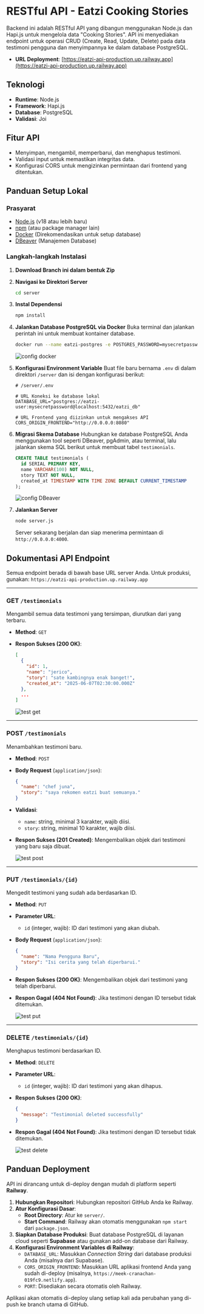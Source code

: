 # RESTful API - Eatzi Cooking Stories

Backend ini adalah RESTful API yang dibangun menggunakan Node.js dan Hapi.js untuk mengelola data "Cooking Stories". API ini menyediakan endpoint untuk operasi CRUD (Create, Read, Update, Delete) pada data testimoni pengguna dan menyimpannya ke dalam database PostgreSQL.

  - **URL Deployment**: [https://eatzi-api-production.up.railway.app](https://eatzi-api-production.up.railway.app)

## Teknologi

  - **Runtime**: Node.js
  - **Framework**: Hapi.js
  - **Database**: PostgreSQL
  - **Validasi**: Joi

## Fitur API

  - Menyimpan, mengambil, memperbarui, dan menghapus testimoni.
  - Validasi input untuk memastikan integritas data.
  - Konfigurasi CORS untuk mengizinkan permintaan dari frontend yang ditentukan.

## Panduan Setup Lokal

### Prasyarat

  - [Node.js](https://nodejs.org/en) (v18 atau lebih baru)
  - [npm](https://www.npmjs.com/) (atau package manager lain)
  - [Docker](https://www.docker.com/products/docker-desktop/) (Direkomendasikan untuk setup database)
  - [DBeaver](https://dbeaver.io/) (Manajemen Database)

### Langkah-langkah Instalasi

1.  **Download Branch ini dalam bentuk Zip**
   
2.  **Navigasi ke Direktori Server**

    ```bash
    cd server
    ```

3.  **Instal Dependensi**

    ```bash
    npm install
    ```

4.  **Jalankan Database PostgreSQL via Docker**
    Buka terminal dan jalankan perintah ini untuk membuat kontainer database.

    ```bash
    docker run --name eatzi-postgres -e POSTGRES_PASSWORD=mysecretpassword -e POSTGRES_USER=eatzi-user -e POSTGRES_DB=eatzi_db -p 5432:5432 -d postgres
    ```

     ![config docker](images/configDocker.png)
    

5.  **Konfigurasi Environment Variable**
    Buat file baru bernama `.env` di dalam direktori `/server` dan isi dengan konfigurasi berikut:

    ```env
    # /server/.env

    # URL Koneksi ke database lokal
    DATABASE_URL="postgres://eatzi-user:mysecretpassword@localhost:5432/eatzi_db"

    # URL Frontend yang diizinkan untuk mengakses API
    CORS_ORIGIN_FRONTEND="http://0.0.0.0:8080"
    ```

6.  **Migrasi Skema Database**
    Hubungkan ke database PostgreSQL Anda menggunakan tool seperti DBeaver, pgAdmin, atau terminal, lalu jalankan skema SQL berikut untuk membuat tabel `testimonials`.

    ```sql
    CREATE TABLE testimonials (
      id SERIAL PRIMARY KEY,
      name VARCHAR(100) NOT NULL,
      story TEXT NOT NULL,
      created_at TIMESTAMP WITH TIME ZONE DEFAULT CURRENT_TIMESTAMP
    );
    ```

     ![config DBeaver](images/configDBeaver.png)

7.  **Jalankan Server**

    ```bash
    node server.js
    ```

    Server sekarang berjalan dan siap menerima permintaan di `http://0.0.0.0:4000`.

## Dokumentasi API Endpoint

Semua endpoint berada di bawah base URL server Anda. Untuk produksi, gunakan: `https://eatzi-api-production.up.railway.app`

-----

### **GET** `/testimonials`

Mengambil semua data testimoni yang tersimpan, diurutkan dari yang terbaru.

  - **Method**: `GET`
  - **Respon Sukses (200 OK)**:
    ```json
    [
      {
        "id": 1,
        "name": "jerico",
        "story": "sate kambingnya enak banget!",
        "created_at": "2025-06-07T02:30:00.000Z"
      },
      ...
    ]
    ```

     ![test get](images/testGet.png)

-----

### **POST** `/testimonials`

Menambahkan testimoni baru.

  - **Method**: `POST`
  - **Body Request** (`application/json`):
    ```json
    {
      "name": "chef juna",
      "story": "saya rekomen eatzi buat semuanya."
    }
    ```
  - **Validasi**:
      - `name`: string, minimal 3 karakter, wajib diisi.
      - `story`: string, minimal 10 karakter, wajib diisi.
  - **Respon Sukses (201 Created)**: Mengembalikan objek dari testimoni yang baru saja dibuat.

    ![test post](images/testPost.png)

-----

### **PUT** `/testimonials/{id}`

Mengedit testimoni yang sudah ada berdasarkan ID.

  - **Method**: `PUT`
  - **Parameter URL**:
      - `id` (integer, wajib): ID dari testimoni yang akan diubah.
  - **Body Request** (`application/json`):
    ```json
    {
      "name": "Nama Pengguna Baru",
      "story": "Isi cerita yang telah diperbarui."
    }
    ```
  - **Respon Sukses (200 OK)**: Mengembalikan objek dari testimoni yang telah diperbarui.
  - **Respon Gagal (404 Not Found)**: Jika testimoni dengan ID tersebut tidak ditemukan.

    ![test put](images/testPut.png)

-----

### **DELETE** `/testimonials/{id}`

Menghapus testimoni berdasarkan ID.

  - **Method**: `DELETE`
  - **Parameter URL**:
      - `id` (integer, wajib): ID dari testimoni yang akan dihapus.
  - **Respon Sukses (200 OK)**:
    ```json
    {
      "message": "Testimonial deleted successfully"
    }
    ```
  - **Respon Gagal (404 Not Found)**: Jika testimoni dengan ID tersebut tidak ditemukan.

    ![test delete](images/testDelete.png)
    

## Panduan Deployment

API ini dirancang untuk di-deploy dengan mudah di platform seperti **Railway**.

1.  **Hubungkan Repositori**: Hubungkan repositori GitHub Anda ke Railway.
2.  **Atur Konfigurasi Dasar**:
      - **Root Directory**: Atur ke `server/`.
      - **Start Command**: Railway akan otomatis menggunakan `npm start` dari `package.json`.
3.  **Siapkan Database Produksi**: Buat database PostgreSQL di layanan cloud seperti **Supabase** atau gunakan add-on database dari Railway.
4.  **Konfigurasi Environment Variables di Railway**:
      - `DATABASE_URL`: Masukkan *Connection String* dari database produksi Anda (misalnya dari Supabase).
      - `CORS_ORIGIN_FRONTEND`: Masukkan URL aplikasi frontend Anda yang sudah di-deploy (misalnya, `https://meek-cranachan-019fc9.netlify.app`).
      - `PORT`: Disediakan secara otomatis oleh Railway.

Aplikasi akan otomatis di-deploy ulang setiap kali ada perubahan yang di-push ke branch utama di GitHub.
